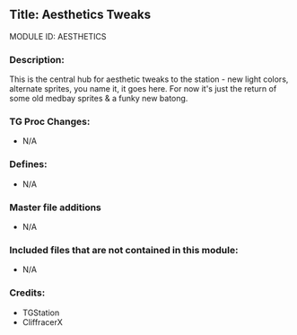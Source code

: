 ## Title: Aesthetics Tweaks
MODULE ID: AESTHETICS

### Description:
This is the central hub for aesthetic tweaks to the station - new light colors, alternate sprites, you name it, it goes here.  For now it's just the return of some old medbay sprites & a funky new batong.

### TG Proc Changes:
- N/A

### Defines:
- N/A

### Master file additions
- N/A

### Included files that are not contained in this module:
- N/A

### Credits:
- TGStation
- CliffracerX